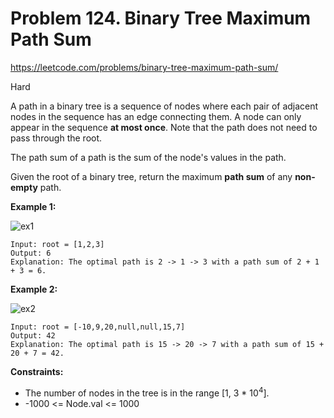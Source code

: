 # Problem 124. Binary Tree Maximum Path Sum
<https://leetcode.com/problems/binary-tree-maximum-path-sum/>

Hard

A path in a binary tree is a sequence of nodes where each pair of adjacent nodes in the sequence has an edge connecting them. A node can only appear in the sequence **at most once**. Note that the path does not need to pass through the root.

The path sum of a path is the sum of the node's values in the path.

Given the root of a binary tree, return the maximum **path sum** of any **non-empty** path.

**Example 1:**

![ex1](https://assets.leetcode.com/uploads/2020/10/13/exx1.jpg)

    Input: root = [1,2,3]
    Output: 6
    Explanation: The optimal path is 2 -> 1 -> 3 with a path sum of 2 + 1 + 3 = 6.

**Example 2:**

![ex2](https://assets.leetcode.com/uploads/2020/10/13/exx2.jpg)

    Input: root = [-10,9,20,null,null,15,7]
    Output: 42
    Explanation: The optimal path is 15 -> 20 -> 7 with a path sum of 15 + 20 + 7 = 42.

**Constraints:**

* The number of nodes in the tree is in the range [1, 3 * 10<sup>4</sup>].
* -1000 <= Node.val <= 1000
